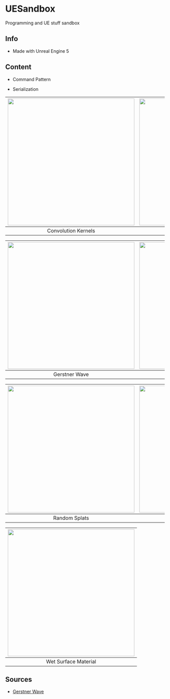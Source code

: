 # UESandbox

Programming and UE stuff sandbox

## Info

- Made with Unreal Engine 5

## Content

- Command Pattern

- Serialization

<center>

|<img src="https://media.githubusercontent.com/media/leafarz/resources/master/ueSandbox_06.gif" style="width:400px;"/>|<img src="https://media.githubusercontent.com/media/leafarz/resources/master/ueSandbox_07.gif" style="width:400px;"/>|<img src="https://media.githubusercontent.com/media/leafarz/resources/master/ueSandbox_02.gif" style="width:400px;"/>|
|:-:|:-:|:-:|
|Convolution Kernels|Disintegration|Distance Field|

|<img src="https://media.githubusercontent.com/media/leafarz/resources/master/ueSandbox_03.gif" style="width:400px;"/>|<img src="https://media.githubusercontent.com/media/leafarz/resources/master/ueSandbox_10.jpg" style="width:400px;"/>|<img src="https://media.githubusercontent.com/media/leafarz/resources/master/ueSandbox_04.gif" style="width:400px;"/>|
|:-:|:-:|:-:|
|Gerstner Wave|Glass Materials|Pulse Effect Material|

|<img src="https://media.githubusercontent.com/media/leafarz/resources/master/ueSandbox_09.jpg" style="width:400px;"/>|<img src="https://media.githubusercontent.com/media/leafarz/resources/master/ueSandbox_01.gif" style="width:400px;"/>|<img src="https://media.githubusercontent.com/media/leafarz/resources/master/ueSandbox_05.png" style="width:400px;"/>|
|:-:|:-:|:-:|
|Random Splats|Snow Trail|Toon / Cel shading|

|<img src="https://media.githubusercontent.com/media/leafarz/resources/master/ueSandbox_08.gif" style="width:400px;"/>|
|:-:|
|Wet Surface Material|

</center>

## Sources

- [Gerstner Wave](https://developer.nvidia.com/gpugems/GPUGems/gpugems_ch01.html)
